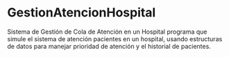 # GestionAtencionHospital
Sistema de Gestión de Cola de Atención en un Hospital programa que simule el sistema de atención pacientes en un hospital, usando estructuras de datos para manejar prioridad de atención y el historial de pacientes.
